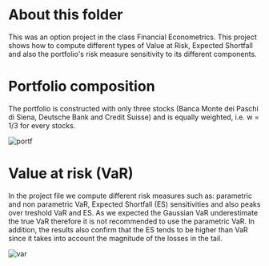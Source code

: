 # About this folder
This was an option project in the class Financial Econometrics. This project shows how to compute different types of Value at Risk, Expected Shortfall and also the portfolio's risk measure sensitivity to its different components.

# Portfolio composition
The portfolio is constructed with only three stocks (Banca Monte dei Paschi di Siena, Deutsche Bank and Credit Suisse) and is equally weighted, i.e. w = 1/3 for every stocks.

![portf](https://user-images.githubusercontent.com/36447056/36306875-ea573cca-1319-11e8-805f-562a54143607.jpg)

# Value at risk (VaR)
In the project file we compute different risk measures such as: parametric and non parametric VaR, Expected Shortfall (ES) sensitivities and also peaks over treshold VaR and ES.
As we expected the Gaussian VaR underestimate the true VaR therefore it is not recommended to use the parametric VaR.
In addition, the results also confirm that the ES tends to be higher than VaR since it takes into account the magnitude of the losses in the tail.

![var](https://user-images.githubusercontent.com/36447056/36325904-7dd66f5e-1359-11e8-8d18-67114bf00b8e.jpg)
